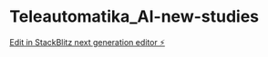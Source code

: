 # Teleautomatika_AI-new-studies

[Edit in StackBlitz next generation editor ⚡️](https://stackblitz.com/~/github.com/teleautomatika/Teleautomatika_AI)